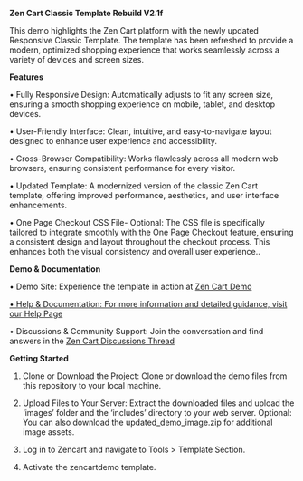 <strong>Zen Cart Classic Template Rebuild V2.1f</strong>

This demo highlights the Zen Cart platform with the newly updated Responsive Classic Template. The template has been refreshed to provide a modern, optimized shopping experience that works seamlessly across a variety of devices and screen sizes.

<strong>Features</strong>

•	Fully Responsive Design: Automatically adjusts to fit any screen size, ensuring a smooth shopping experience on mobile, tablet, and desktop devices.

•	User-Friendly Interface: Clean, intuitive, and easy-to-navigate layout designed to enhance user experience and accessibility.

•	Cross-Browser Compatibility: Works flawlessly across all modern web browsers, ensuring consistent performance for every visitor.

•	Updated Template: A modernized version of the classic Zen Cart template, offering improved performance, aesthetics, and user interface enhancements.

•  One Page Checkout CSS File- Optional:  The CSS file is specifically tailored to integrate smoothly with the One Page Checkout feature, ensuring a consistent design and layout throughout the checkout process.      This enhances both the visual consistency and overall user experience..


<strong>Demo & Documentation</strong>

•	Demo Site: Experience the template in action at <a href="https://www.zencartdemo.com/">Zen Cart Demo</strong>

•	Help & Documentation: For more information and detailed guidance, visit our <a href="https://docs.zen-cart.com/user/template/responsive_classic_redesign">Help Page</a>

•	Discussions & Community Support: Join the conversation and find answers in the <a href="https://www.zen-cart.com/showthread.php?230683-Responsive-Classic-Redesign-Support-thread">Zen Cart Discussions Thread</a>


<strong>Getting Started</strong>
1.	Clone or Download the Project: Clone or download the demo files from this repository to your local machine.

2.	Upload Files to Your Server: Extract the downloaded files and upload the ‘images’ folder and the ‘includes’ directory to your web server. Optional: You can also download the updated_demo_image.zip for additional image assets.
   
3.	Log in to Zencart and navigate to Tools > Template Section.

4.	Activate the zencartdemo template.

